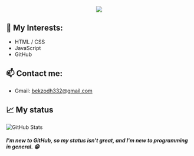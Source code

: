 <h1 align='center'>
  <img src="https://readme-typing-svg.herokuapp.com?font=Fira+Code&size=25&pause=1000&color=00F700&center=true&vCenter=true&width=500&lines=Hi%2C+I'm+Bekzod!;And+I'm+learning+programming.">
</h1>

## 🧠 My Interests:

- HTML / CSS
- JavaScript
- GitHub

## 📫 Contact me:
- Gmail: bekzodh332@gmail.com

## 📈 My status

![GitHub Stats](https://github-readme-stats.vercel.app/api?username=Bekzod0415&show_icons=true&theme=radical)


##### I'm new to GitHub, so my status isn't great, and I'm new to programming in general. 😁
